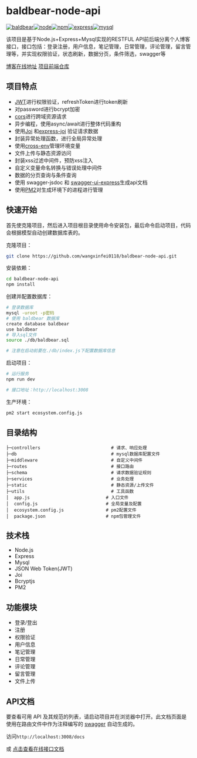 # baldbear-node-api

[![baldbear](https://img.shields.io/badge/%E7%A7%83%E5%A4%B4%E7%86%8A-%40baldbear-brightgreen)](http://baldbear.cn/)[![node](https://img.shields.io/badge/node-v14.19.0-blue)](http://baldbear.cn/)[![npm](https://img.shields.io/badge/npm-v6.14.16-blue)](http://baldbear.cn/)[![express](https://img.shields.io/badge/express-%5E4.17.1-blue)](https://www.npmjs.com/package/express)[![mysql](https://img.shields.io/badge/mysql-v5.7-blue)](http://baldbear.cn/)

该项目是基于Node.js+Express+Mysql实现的RESTFUL API前后端分离个人博客接口，接口包括：登录注册，用户信息，笔记管理，日常管理，评论管理，留言管理等，并实现权限验证，状态刷新，数据分页，条件筛选，swagger等

[博客在线地址](http://baldbear.cn)   [项目前端仓库](https://github.com/wangxinfei0118/baldbear-blog) 

## 项目特点

- [JWT](https://github.com/auth0/node-jsonwebtoken)进行权限验证，refreshToken进行token刷新
- 对password进行bcrypt加密
- [cors](https://github.com/expressjs/cors)进行跨域资源请求
- 异步编程，使用async/await进行整体代码重构
- 使用[Joi](https://github.com/hapijs/joi) 和[express-joi](https://www.npmjs.com/package/@escook/express-joi) 验证请求数据
- 封装异常处理函数，进行全局异常处理
- 使用[cross-env](https://github.com/kentcdodds/cross-env#readme)管理环境变量
- 文件上传与静态资源访问
- 封装xss过滤中间件，预防xss注入
- 自定义变量命名转换与错误处理中间件
- 数据的分页查询与条件查询
- 使用 swagger-jsdoc 和 [swagger-ui-express](https://github.com/scottie1984/swagger-ui-express)生成api文档
- 使用[PM2](https://pm2.keymetrics.io/)对生成环境下的进程进行管理

## 快速开始

首先使克隆项目，然后进入项目根目录使用命令安装包，最后命令启动项目，代码会根据模型自动创建数据库表的。

克隆项目：

```bash
git clone https://github.com/wangxinfei0118/baldbear-node-api.git
```

安装依赖：

```bash
cd baldbear-node-api
npm install
```

创建并配置数据库：

```bash
# 登录数据库
mysql -uroot -p密码
# 使用 baldbear 数据库
create database baldbear
use baldbear
# 导入sql文件
source ./db/baldbear.sql

# 注意在启动前要在./db/index.js下配置数据库信息
```

启动项目：

```bash
# 运行服务
npm run dev

# 接口地址：http://localhost:3008
```

生产环境：

```bash
pm2 start ecosystem.config.js
```

## 目录结构

```
├─controllers                           # 请求、响应处理 
├─db                                  	# mysql数据库配置文件
├─middleware                            # 自定义中间件
├─routes                                # 接口路由
├─schema                                # 请求数据验证规则
├─services                              # 业务处理
├─static                                # 静态资源/上传文件
├─utils                                 # 工具函数
│  app.js                             # 入口文件
│  config.js                          # 全局变量及配置
│  ecosystem.config.js                # pm2配置文件
│  package.json                       # npm包管理文件
```

## 技术栈

- Node.js
- Express
- Mysql
- JSON Web Token(JWT)
- Joi
- Bcryptjs
- PM2

## 功能模块

- 登录/登出
- 注册
- 权限验证
- 用户信息
- 笔记管理
- 日常管理
- 评论管理
- 留言管理
- 文件上传

## API文档

要查看可用 API 及其规范的列表，请启动项目并在浏览器中打开。此文档页面是使用在路由文件中作为注释编写的 [swagger](https://swagger.io/) 自动生成的。

访问`http://localhost:3008/docs`

或 [点击查看在线接口文档](http://baldbear.cn/) 